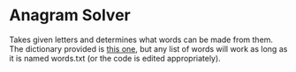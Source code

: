 # Anagram Solver
Takes given letters and determines what words can be made from them.
The dictionary provided is [this one](https://raw.githubusercontent.com/dwyl/english-words/master/words_alpha.txt), but any list of words will work as long as it is named words.txt (or the code is edited appropriately). 
